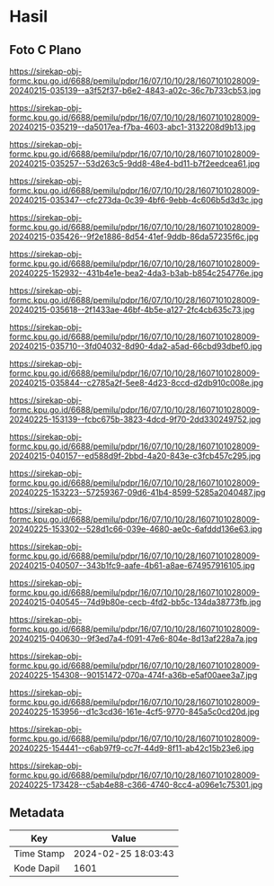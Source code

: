 # Hasil

## Foto C Plano

https://sirekap-obj-formc.kpu.go.id/6688/pemilu/pdpr/16/07/10/10/28/1607101028009-20240215-035139--a3f52f37-b6e2-4843-a02c-36c7b733cb53.jpg

https://sirekap-obj-formc.kpu.go.id/6688/pemilu/pdpr/16/07/10/10/28/1607101028009-20240215-035219--da5017ea-f7ba-4603-abc1-3132208d9b13.jpg

https://sirekap-obj-formc.kpu.go.id/6688/pemilu/pdpr/16/07/10/10/28/1607101028009-20240215-035257--53d263c5-9dd8-48e4-bd11-b7f2eedcea61.jpg

https://sirekap-obj-formc.kpu.go.id/6688/pemilu/pdpr/16/07/10/10/28/1607101028009-20240215-035347--cfc273da-0c39-4bf6-9ebb-4c606b5d3d3c.jpg

https://sirekap-obj-formc.kpu.go.id/6688/pemilu/pdpr/16/07/10/10/28/1607101028009-20240215-035426--9f2e1886-8d54-41ef-9ddb-86da57235f6c.jpg

https://sirekap-obj-formc.kpu.go.id/6688/pemilu/pdpr/16/07/10/10/28/1607101028009-20240225-152932--431b4e1e-bea2-4da3-b3ab-b854c254776e.jpg

https://sirekap-obj-formc.kpu.go.id/6688/pemilu/pdpr/16/07/10/10/28/1607101028009-20240215-035618--2f1433ae-46bf-4b5e-a127-2fc4cb635c73.jpg

https://sirekap-obj-formc.kpu.go.id/6688/pemilu/pdpr/16/07/10/10/28/1607101028009-20240215-035710--3fd04032-8d90-4da2-a5ad-66cbd93dbef0.jpg

https://sirekap-obj-formc.kpu.go.id/6688/pemilu/pdpr/16/07/10/10/28/1607101028009-20240215-035844--c2785a2f-5ee8-4d23-8ccd-d2db910c008e.jpg

https://sirekap-obj-formc.kpu.go.id/6688/pemilu/pdpr/16/07/10/10/28/1607101028009-20240225-153139--fcbc675b-3823-4dcd-9f70-2dd330249752.jpg

https://sirekap-obj-formc.kpu.go.id/6688/pemilu/pdpr/16/07/10/10/28/1607101028009-20240215-040157--ed588d9f-2bbd-4a20-843e-c3fcb457c295.jpg

https://sirekap-obj-formc.kpu.go.id/6688/pemilu/pdpr/16/07/10/10/28/1607101028009-20240225-153223--57259367-09d6-41b4-8599-5285a2040487.jpg

https://sirekap-obj-formc.kpu.go.id/6688/pemilu/pdpr/16/07/10/10/28/1607101028009-20240225-153302--528d1c66-039e-4680-ae0c-6afddd136e63.jpg

https://sirekap-obj-formc.kpu.go.id/6688/pemilu/pdpr/16/07/10/10/28/1607101028009-20240215-040507--343b1fc9-aafe-4b61-a8ae-674957916105.jpg

https://sirekap-obj-formc.kpu.go.id/6688/pemilu/pdpr/16/07/10/10/28/1607101028009-20240215-040545--74d9b80e-cecb-4fd2-bb5c-134da38773fb.jpg

https://sirekap-obj-formc.kpu.go.id/6688/pemilu/pdpr/16/07/10/10/28/1607101028009-20240215-040630--9f3ed7a4-f091-47e6-804e-8d13af228a7a.jpg

https://sirekap-obj-formc.kpu.go.id/6688/pemilu/pdpr/16/07/10/10/28/1607101028009-20240225-154308--90151472-070a-474f-a36b-e5af00aee3a7.jpg

https://sirekap-obj-formc.kpu.go.id/6688/pemilu/pdpr/16/07/10/10/28/1607101028009-20240225-153956--d1c3cd36-161e-4cf5-9770-845a5c0cd20d.jpg

https://sirekap-obj-formc.kpu.go.id/6688/pemilu/pdpr/16/07/10/10/28/1607101028009-20240225-154441--c6ab97f9-cc7f-44d9-8f11-ab42c15b23e6.jpg

https://sirekap-obj-formc.kpu.go.id/6688/pemilu/pdpr/16/07/10/10/28/1607101028009-20240225-173428--c5ab4e88-c366-4740-8cc4-a096e1c75301.jpg


## Metadata

| Key        | Value               |
| ---------- | ------------------- |
| Time Stamp | 2024-02-25 18:03:43 |
| Kode Dapil | 1601                |



